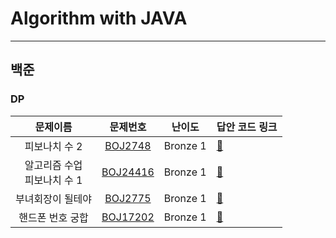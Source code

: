 # Algorithm with JAVA

------

## 백준
### DP
|         문제이름         |                       문제번호                        |   난이도    | 답안 코드 링크                                                                                                      |
|:--------------------:|:-------------------------------------------------:|:--------:|:--------------------------------------------------------------------------------------------------------------|
|       피보나치 수 2       |  [BOJ2748](https://www.acmicpc.net/problem/2748)  | Bronze 1 | [🔗](https://github.com/HyunMok-Chung/algorithm-with-java/blob/main/src/main/java/boj/dp/basic/BOJ2748.java)  |
| 알고리즘 수업<br/>피보나치 수 1 | [BOJ24416](https://www.acmicpc.net/problem/24416) | Bronze 1 | [🔗](https://github.com/HyunMok-Chung/algorithm-with-java/blob/main/src/main/java/boj/dp/basic/BOJ2775.java)  |
|      부녀회장이 될테야       |  [BOJ2775](https://www.acmicpc.net/problem/2775)  | Bronze 1 | [🔗](https://github.com/HyunMok-Chung/algorithm-with-java/blob/main/src/main/java/boj/dp/basic/BOJ2775.java)  |
|      핸드폰 번호 궁합       | [BOJ17202](https://www.acmicpc.net/problem/17202) | Bronze 1 | [🔗](https://github.com/HyunMok-Chung/algorithm-with-java/blob/main/src/main/java/boj/dp/basic/BOJ17202.java) |

